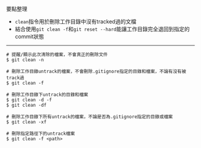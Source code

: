 要點整理
- `clean`指令用於刪除工作目錄中沒有tracked過的文檔
- 結合使用`git clean -f`和`git reset --hard`能讓工作目錄完全退回到指定的commit狀態

---

```
# 提醒/顯示此次清除的檔案，不會真正的刪除文件
$ git clean -n
```

```
# 刪除工作目錄untrack的檔案，不會刪除.gitignore指定的目錄和檔案，不論有沒有被track過
$ git clean -f

# 刪除工作目錄下untrack的目錄和檔案
$ git clean -d -f
$ git clean -df

# 刪除工作目錄下所有untrack的檔案，不論是否為.gitignore指定的目錄或檔案
$ git clean -xf
```

```
# 刪除指定路徑下的untrack檔案
$ git clean -f <path>
```